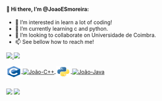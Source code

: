 <!---
JoaoESmoreira/JoaoESmoreira is a ✨ special ✨ repository because its `README.md` (this file) appears on your GitHub profile.
You can click the Preview link to take a look at your changes.
--->

#### 👋 Hi there, I’m @JoaoESmoreira:
- 👀 I’m interested in learn a lot of coding!
- 🌱 I’m currently learning c and python.
- 💞️ I’m looking to collaborate on Universidade de Coimbra.
- 📫 See bellow how to reach me!

<!---- profile --->
 <div>
  <a href="https://github.com/JoaoESmoreira">
  <img height="180em" src="https://github-readme-stats.vercel.app/api?username=JoaoESmoreira&show_icons=true&theme=radical&include_all_commits=true&count_private=true"/>
  <img height="180em" src="https://github-readme-stats.vercel.app/api/top-langs/?username=JoaoESmoreira&layout=compact&langs_count=7&theme=radical"/>
</div>
  
  
<!---- my languages --->
<div style = "display: inline_block"><br>
  <img align = "center" alt = "João-C"      height = "30" width = "40" src = "https://github.com/devicons/devicon/blob/master/icons/c/c-original.svg">
  <img align = "center" alt = "João-C++"    height = "30" width = "40" src = "https://cdn.jsdelivr.net/gh/devicons/devicon/icons/cplusplus/cplusplus-original.svg">
  <img align = "center" alt = "João-Python" height = "30" width = "40" src = "https://raw.githubusercontent.com/devicons/devicon/master/icons/python/python-original.svg">
  <img align = "center" alt = "João-Java"   height = "30" width = "40" src = "https://cdn.jsdelivr.net/gh/devicons/devicon/icons/java/java-original-wordmark.svg"
</div>
  
  
##
  
<!---- My Contacts --->
<div>
  <a href="mailto:jesmoreira2010@gmail.com" target="_blank"><img src="https://img.shields.io/badge/Gmail-D14836?style=for-the-badge&logo=gmail&logoColor=white" target="_blank"></a>
 <a href="https://www.linkedin.com/in/jo%C3%A3o-moreira-1a4573235/" target="_blanck"><img src="https://img.shields.io/badge/LinkedIn-0077B5?style=for-the-badge&logo=linkedin&logoColor=white"></a>
 <!---- My Contacts
 <a href="https://www.instagram.com/jonas_tousso/" target="_blank"><img src="https://img.shields.io/badge/Instagram-E4405F?style=for-the-badge&logo=instagram&logoColor=white" target="_blank"></a>
 --->
</div>
